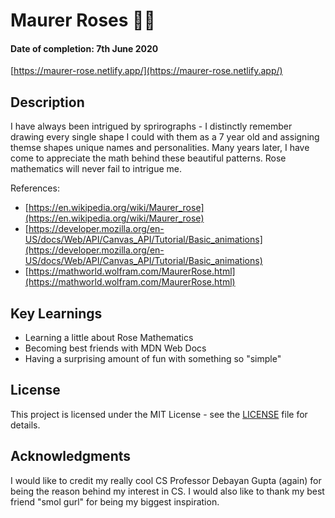 # Maurer Roses 🌹📐
#### Date of completion: 7th June 2020
[https://maurer-rose.netlify.app/](https://maurer-rose.netlify.app/)

## Description
I have always been intrigued by sprirographs - I distinctly remember drawing every single shape I could with them as a 7 year old and assigning themse shapes unique names and personalities. Many years later, I have come to appreciate the math behind these beautiful patterns. Rose mathematics will never fail to intrigue me. 

References:
* [https://en.wikipedia.org/wiki/Maurer_rose](https://en.wikipedia.org/wiki/Maurer_rose)
* [https://developer.mozilla.org/en-US/docs/Web/API/Canvas_API/Tutorial/Basic_animations](https://developer.mozilla.org/en-US/docs/Web/API/Canvas_API/Tutorial/Basic_animations)
* [https://mathworld.wolfram.com/MaurerRose.html](https://mathworld.wolfram.com/MaurerRose.html)

## Key Learnings
* Learning a little about Rose Mathematics
* Becoming best friends with MDN Web Docs 
* Having a surprising amount of fun with something so "simple"

## License
This project is licensed under the MIT License - see the [LICENSE](LICENSE) file for details.

## Acknowledgments
I would like to credit my really cool CS Professor Debayan Gupta (again) for being the reason behind my interest in CS. 
I would also like to thank my best friend "smol gurl" for being my biggest inspiration. 
